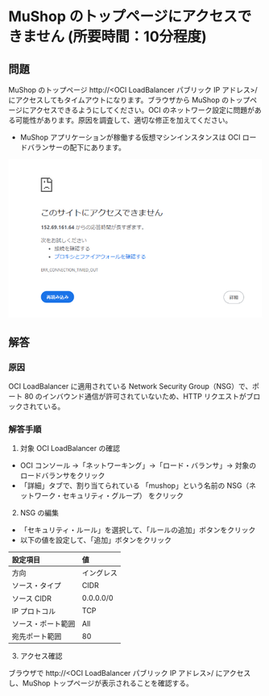 # MuShop のトップページにアクセスできません (所要時間：10分程度)

## 問題

MuShop のトップページ http://<OCI LoadBalancer パブリック IP アドレス>/ にアクセスしてもタイムアウトになります。ブラウザから MuShop のトップページにアクセスできるようにしてください。OCI のネットワーク設定に問題がある可能性があります。原因を調査して、適切な修正を加えてください。

- MuShop アプリケーションが稼働する仮想マシンインスタンスは OCI ロードバランサーの配下にあります。

![このサイトにアクセスできません](images/01.png)

## 解答

### 原因

OCI LoadBalancer に適用されている Network Security Group（NSG）で、ポート 80 のインバウンド通信が許可されていないため、HTTP リクエストがブロックされている。

### 解答手順

1. 対象 OCI LoadBalancer の確認

- OCI コンソール →「ネットワーキング」→「ロード・バランサ」→ 対象のロードバランサをクリック
- 「詳細」タブで、割り当てられている 「mushop」という名前の NSG（ネットワーク・セキュリティ・グループ） をクリック

2. NSG の編集

- 「セキュリティ・ルール」を選択して、「ルールの追加」ボタンをクリック
- 以下の値を設定して、「追加」ボタンをクリック

| 設定項目 | 値 |
| :---- | :---- |
| 方向 | イングレス |
| ソース・タイプ | CIDR |
| ソース CIDR | 0.0.0.0/0 |
| IP プロトコル | TCP |
| ソース・ポート範囲 | All |
| 宛先ポート範囲 | 80 |

3. アクセス確認

ブラウザで http://<OCI LoadBalancer パブリック IP アドレス>/ にアクセスし、MuShop トップページが表示されることを確認する。





